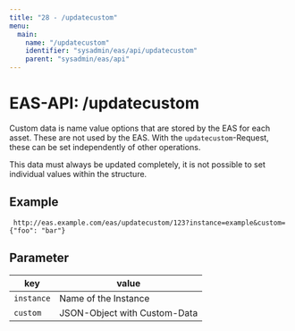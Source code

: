 ```yaml
---
title: "28 - /updatecustom"
menu:
  main:
    name: "/updatecustom"
    identifier: "sysadmin/eas/api/updatecustom"
    parent: "sysadmin/eas/api"
---
```

#  EAS-API: /updatecustom

Custom data is name value options that are stored by the EAS for each asset. These are not used by the EAS. With the `updatecustom`-Request, these can be set independently of other operations.

This data must always be updated completely, it is not possible to set individual values within the structure.

##  Example

~~~
 http://eas.example.com/eas/updatecustom/123?instance=example&custom={"foo": "bar"}
~~~


##  Parameter


|key|value|
|---|---|
|`instance`          |Name of the Instance|
|`custom`            |JSON-Object with Custom-Data|


 

